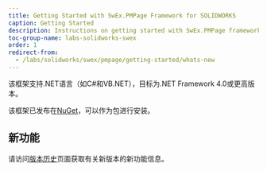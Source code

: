 ```yaml
---
title: Getting Started with SwEx.PMPage Framework for SOLIDWORKS
caption: Getting Started
description: Instructions on getting started with SwEx.PMPage framework for developing data model driven SOLIDWORKS property manager pages (PMP) in C# and VB.NET
toc-group-name: labs-solidworks-swex
order: 1
redirect-from:
  - /labs/solidworks/swex/pmpage/getting-started/whats-new
---
```

该框架支持.NET语言（如C#和VB.NET），目标为.NET Framework 4.0或更高版本。

该框架已发布在[NuGet](https://www.nuget.org/packages/CodeStack.SwEx.PMPage)，可以作为包进行安装。

## 新功能

请访问[版本历史](https://docs.codestack.net/swex/pmpage/html/version-history.htm)页面获取有关新版本的新功能信息。